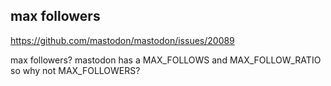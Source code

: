 ## max followers

https://github.com/mastodon/mastodon/issues/20089

max followers? mastodon has a MAX_FOLLOWS and MAX_FOLLOW_RATIO so why not MAX_FOLLOWERS?